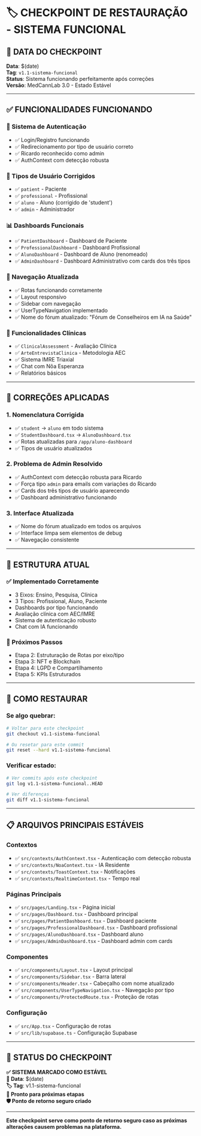 # 🏷️ CHECKPOINT DE RESTAURAÇÃO - SISTEMA FUNCIONAL

## 📅 **DATA DO CHECKPOINT**
**Data**: $(date)  
**Tag**: `v1.1-sistema-funcional`  
**Status**: Sistema funcionando perfeitamente após correções  
**Versão**: MedCannLab 3.0 - Estado Estável  

---

## ✅ **FUNCIONALIDADES FUNCIONANDO**

### **🔐 Sistema de Autenticação**
- ✅ Login/Registro funcionando
- ✅ Redirecionamento por tipo de usuário correto
- ✅ Ricardo reconhecido como admin
- ✅ AuthContext com detecção robusta

### **👥 Tipos de Usuário Corrigidos**
- ✅ `patient` - Paciente
- ✅ `professional` - Profissional  
- ✅ `aluno` - Aluno (corrigido de 'student')
- ✅ `admin` - Administrador

### **📊 Dashboards Funcionais**
- ✅ `PatientDashboard` - Dashboard de Paciente
- ✅ `ProfessionalDashboard` - Dashboard Profissional
- ✅ `AlunoDashboard` - Dashboard de Aluno (renomeado)
- ✅ `AdminDashboard` - Dashboard Administrativo com cards dos três tipos

### **🧭 Navegação Atualizada**
- ✅ Rotas funcionando corretamente
- ✅ Layout responsivo
- ✅ Sidebar com navegação
- ✅ UserTypeNavigation implementado
- ✅ Nome do fórum atualizado: "Fórum de Conselheiros em IA na Saúde"

### **🏥 Funcionalidades Clínicas**
- ✅ `ClinicalAssessment` - Avaliação Clínica
- ✅ `ArteEntrevistaClinica` - Metodologia AEC
- ✅ Sistema IMRE Triaxial
- ✅ Chat com Nôa Esperanza
- ✅ Relatórios básicos

---

## 🔧 **CORREÇÕES APLICADAS**

### **1. Nomenclatura Corrigida**
- ✅ `student` → `aluno` em todo sistema
- ✅ `StudentDashboard.tsx` → `AlunoDashboard.tsx`
- ✅ Rotas atualizadas para `/app/aluno-dashboard`
- ✅ Tipos de usuário atualizados

### **2. Problema de Admin Resolvido**
- ✅ AuthContext com detecção robusta para Ricardo
- ✅ Força tipo `admin` para emails com variações do Ricardo
- ✅ Cards dos três tipos de usuário aparecendo
- ✅ Dashboard administrativo funcionando

### **3. Interface Atualizada**
- ✅ Nome do fórum atualizado em todos os arquivos
- ✅ Interface limpa sem elementos de debug
- ✅ Navegação consistente

---

## 🎯 **ESTRUTURA ATUAL**

### **✅ Implementado Corretamente**
- 3 Eixos: Ensino, Pesquisa, Clínica
- 3 Tipos: Profissional, Aluno, Paciente
- Dashboards por tipo funcionando
- Avaliação clínica com AEC/IMRE
- Sistema de autenticação robusto
- Chat com IA funcionando

### **🔄 Próximos Passos**
- Etapa 2: Estruturação de Rotas por eixo/tipo
- Etapa 3: NFT e Blockchain
- Etapa 4: LGPD e Compartilhamento
- Etapa 5: KPIs Estruturados

---

## 🚨 **COMO RESTAURAR**

### **Se algo quebrar:**
```bash
# Voltar para este checkpoint
git checkout v1.1-sistema-funcional

# Ou resetar para este commit
git reset --hard v1.1-sistema-funcional
```

### **Verificar estado:**
```bash
# Ver commits após este checkpoint
git log v1.1-sistema-funcional..HEAD

# Ver diferenças
git diff v1.1-sistema-funcional
```

---

## 📋 **ARQUIVOS PRINCIPAIS ESTÁVEIS**

### **Contextos**
- ✅ `src/contexts/AuthContext.tsx` - Autenticação com detecção robusta
- ✅ `src/contexts/NoaContext.tsx` - IA Residente
- ✅ `src/contexts/ToastContext.tsx` - Notificações
- ✅ `src/contexts/RealtimeContext.tsx` - Tempo real

### **Páginas Principais**
- ✅ `src/pages/Landing.tsx` - Página inicial
- ✅ `src/pages/Dashboard.tsx` - Dashboard principal
- ✅ `src/pages/PatientDashboard.tsx` - Dashboard paciente
- ✅ `src/pages/ProfessionalDashboard.tsx` - Dashboard profissional
- ✅ `src/pages/AlunoDashboard.tsx` - Dashboard aluno
- ✅ `src/pages/AdminDashboard.tsx` - Dashboard admin com cards

### **Componentes**
- ✅ `src/components/Layout.tsx` - Layout principal
- ✅ `src/components/Sidebar.tsx` - Barra lateral
- ✅ `src/components/Header.tsx` - Cabeçalho com nome atualizado
- ✅ `src/components/UserTypeNavigation.tsx` - Navegação por tipo
- ✅ `src/components/ProtectedRoute.tsx` - Proteção de rotas

### **Configuração**
- ✅ `src/App.tsx` - Configuração de rotas
- ✅ `src/lib/supabase.ts` - Configuração Supabase

---

## 🎉 **STATUS DO CHECKPOINT**

**✅ SISTEMA MARCADO COMO ESTÁVEL**  
**📅 Data**: $(date)  
**🏷️ Tag**: v1.1-sistema-funcional  
**🔄 Pronto para próximas etapas**  
**🛡️ Ponto de retorno seguro criado**  

---

**Este checkpoint serve como ponto de retorno seguro caso as próximas alterações causem problemas na plataforma.**
